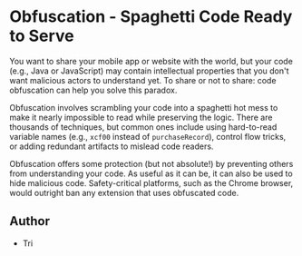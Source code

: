# Obfuscation - Spaghetti Code Ready to Serve

You want to share your mobile app or website with the world, but your code (e.g., Java or JavaScript) may contain intellectual properties that you don't want malicious actors to understand yet. To share or not to share: code obfuscation can help you solve this paradox.

Obfuscation involves scrambling your code into a spaghetti hot mess to make it nearly impossible to read while preserving the logic. There are thousands of techniques, but common ones include using hard-to-read variable names (e.g., `xcf00` instead of `purchaseRecord`), control flow tricks, or adding redundant artifacts to mislead code readers.

Obfuscation offers some protection (but not absolute!) by preventing others from understanding your code. As useful as it can be, it can also be used to hide malicious code. Safety-critical platforms, such as the Chrome browser, would outright ban any extension that uses obfuscated code.

## Author
- Tri